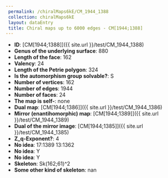 ```yaml
--- 
 permalink: /chiralMaps6kE/CM_1944_1388 
 collection: chiralMaps6kE
 layout: dataEntry
 title: Chiral maps up to 6000 edges - CM[1944;1388]
---
```


- **ID**: [CM[1944;1388]]({{ site.url }}/test/CM_1944_1388)
- **Genus of the underlying surface**: 880
- **Length of the face**: 162
- **Valency**: 24
- **Length of the Petrie polygon**: 324
- **Is the automorphism group solvable?**: S
- **Number of vertices**: 162
- **Number of edges**: 1944
- **Number of faces**: 24
- **The map is self-**: none
- **Dual map**: [CM[1944;1386]]({{ site.url }}/test/CM_1944_1386)
- **Mirror (enantihomorphic) map**: [CM[1944;1389]]({{ site.url }}/test/CM_1944_1389)
- **Dual of the mirror image**: [CM[1944;1385]]({{ site.url }}/test/CM_1944_1385)
- **Z_q-Exponent?**: 4
- **No idea**:  17:1389 13:1362
- **No idea**: Y
- **No idea**: Y
- **Skeleton**: Sk(162;61)^2
- **Some other kind of skeleton**: nan
